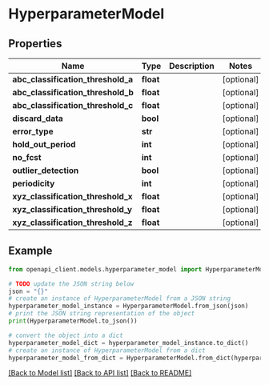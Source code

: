 # HyperparameterModel


## Properties

Name | Type | Description | Notes
------------ | ------------- | ------------- | -------------
**abc_classification_threshold_a** | **float** |  | [optional] 
**abc_classification_threshold_b** | **float** |  | [optional] 
**abc_classification_threshold_c** | **float** |  | [optional] 
**discard_data** | **bool** |  | [optional] 
**error_type** | **str** |  | [optional] 
**hold_out_period** | **int** |  | [optional] 
**no_fcst** | **int** |  | [optional] 
**outlier_detection** | **bool** |  | [optional] 
**periodicity** | **int** |  | [optional] 
**xyz_classification_threshold_x** | **float** |  | [optional] 
**xyz_classification_threshold_y** | **float** |  | [optional] 
**xyz_classification_threshold_z** | **float** |  | [optional] 

## Example

```python
from openapi_client.models.hyperparameter_model import HyperparameterModel

# TODO update the JSON string below
json = "{}"
# create an instance of HyperparameterModel from a JSON string
hyperparameter_model_instance = HyperparameterModel.from_json(json)
# print the JSON string representation of the object
print(HyperparameterModel.to_json())

# convert the object into a dict
hyperparameter_model_dict = hyperparameter_model_instance.to_dict()
# create an instance of HyperparameterModel from a dict
hyperparameter_model_from_dict = HyperparameterModel.from_dict(hyperparameter_model_dict)
```
[[Back to Model list]](../README.md#documentation-for-models) [[Back to API list]](../README.md#documentation-for-api-endpoints) [[Back to README]](../README.md)


